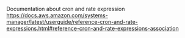 Documentation about cron and rate expression https://docs.aws.amazon.com/systems-manager/latest/userguide/reference-cron-and-rate-expressions.html#reference-cron-and-rate-expressions-association


